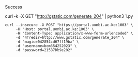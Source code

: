 Success


curl -k -X GET "http://gstatic.com/generate_204" | python3 1.py



```
curl --insecure -X POST "https://portal.uonbi.ac.ke:1003" \
     -H "Host: portal.uonbi.ac.ke:1003" \
     -H "Content-Type: application/x-www-form-urlencoded" \
     -d "4Tredir=http://www.gstatic.com/generate_204" \
     -d "magic=042854cd67ff19ba" \
     -d "username=bcm354252023" \
     -d "password=21587Db9e202"

```